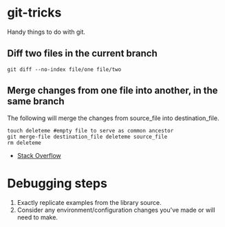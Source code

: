 # git-tricks

Handy things to do with git.

## Diff two files in the current branch

`git diff --no-index file/one file/two`

## Merge changes from one file into another, in the same branch

The following will merge the changes from source_file into destination_file.

```
touch deleteme #empty file to serve as common ancestor
git merge-file destination_file deleteme source_file
rm deleteme
```

* [Stack Overflow](https://stackoverflow.com/a/9123563)

# Debugging steps

1. Exactly replicate examples from the library source.
2. Consider any environment/configuration changes you've made or will need to make.
